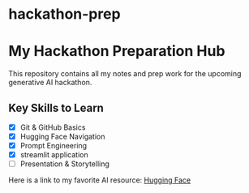 # hackathon-prep
# My Hackathon Preparation Hub

This repository contains all my notes and prep work for the upcoming generative AI hackathon.

## Key Skills to Learn
* [x] Git & GitHub Basics
* [x] Hugging Face Navigation
* [x] Prompt Engineering
* [x] streamlit application
* [ ] Presentation & Storytelling

Here is a link to my favorite AI resource: [Hugging Face](https://huggingface.co/)
